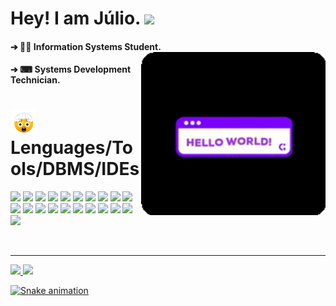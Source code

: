 # Hey! I am Júlio. <img src="https://raw.githubusercontent.com/iampavangandhi/iampavangandhi/master/gifs/Hi.gif" width="30px">

<div>
  
####  ➔ 👨‍💻 Information Systems Student. <img align="right" alt="gif" width="295px" src="https://github.com/AsTunO/AsTunO/blob/main/GitGif/HelloGif.gif">
####  ➔ ⌨ Systems Development Technician.           
  
</div>

# <img src="https://github.com/AsTunO/AsTunO/blob/main/GitGif/emoji.gif" width="40px"> Lenguages/Tools/DBMS/IDEs

<div aling="center">
  
<p aling="center">
<img height="23em" src="https://img.shields.io/badge/Java-ED8B00?style=for-the-badge&logo=java&logoColor=white"/>
<img height="23em" src="https://img.shields.io/badge/Python-3776AB?style=for-the-badge&logo=python&logoColor=white"/>
<img height="23em" src="https://img.shields.io/badge/JavaScript-F7DF1E?style=for-the-badge&logo=javascript&logoColor=black"/>
<img height="23em" src="https://img.shields.io/badge/HTML5-E34F26?style=for-the-badge&logo=html5&logoColor=white"/>
<img height="23em" src="https://img.shields.io/badge/CSS3-1572B6?style=for-the-badge&logo=css3&logoColor=white"/>
<img height="23m" src="https://img.shields.io/badge/MySQL-00000F?style=for-the-badge&logo=mysql&logoColor=white"/>
<img height="23m" src="https://img.shields.io/badge/Microsoft_SQL_Server-CC2927?style=for-the-badge&logo=microsoft-sql-server&logoColor=white"/>
<img height="23m" src="https://img.shields.io/badge/TypeScript-007ACC?style=for-the-badge&logo=typescript&logoColor=white"/>
<img height="23m" src="https://img.shields.io/badge/Node.js-339933?style=for-the-badge&logo=nodedotjs&logoColor=white"/>
<img height="23m" src="https://img.shields.io/badge/npm-CB3837?style=for-the-badge&logo=npm&logoColor=white"/>
<img height="23m" src="https://img.shields.io/badge/React-20232A?style=for-the-badge&logo=react&logoColor=61DAFB"/>
<img height="23m" src="https://img.shields.io/badge/Spring_Boot-F2F4F9?style=for-the-badge&logo=spring-boot"/>
<img height="23m" src="https://img.shields.io/badge/next.js-000000?style=for-the-badge&logo=nextdotjs&logoColor=white"/>
<img height="23m" src="https://img.shields.io/badge/Postman-FF6C37?style=for-the-badge&logo=Postman&logoColor=white"/>
<img height="23m" src="https://img.shields.io/badge/Insomnia-5849be?style=for-the-badge&logo=Insomnia&logoColor=white"/>
<img height="23m" src="https://img.shields.io/badge/Bootstrap-563D7C?style=for-the-badge&logo=bootstrap&logoColor=white"/>
<img height="23m" src="https://img.shields.io/badge/jQuery-0769AD?style=for-the-badge&logo=jquery&logoColor=white"/>
<img height="23m" src="https://img.shields.io/badge/React_Native-20232A?style=for-the-badge&logo=react&logoColor=61DAFB"/>
<img height="23m" src="https://img.shields.io/badge/Material--UI-0081CB?style=for-the-badge&logo=material-ui&logoColor=white"/>
<img height="23m" src="https://img.shields.io/badge/Expo-1B1F23?style=for-the-badge&logo=expo&logoColor=white"/>
<img height="23m" src="https://img.shields.io/badge/Figma-F24E1E?style=for-the-badge&logo=figma&logoColor=white"/>
</p>
</br>

</div>

---

<div>
  
  <a href="https://github.com/AsTunO">
  <img height="235m" src="https://github-readme-stats.vercel.app/api?username=AsTunO&show_icons=true&theme=midnight-purple&include_all_commits=true&count_private=true"/>
  <img height="235m" src="https://github-readme-stats.vercel.app/api/top-langs/?username=AsTunO&langs_count=16&theme=midnight-purple"/>
    
</div>

![Snake animation](https://github.com/AsTunO/AsTunO/blob/output/github-contribution-grid-snake.svg)

